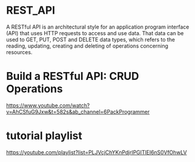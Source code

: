# REST_API
A RESTful API is an architectural style for an application program interface (API) that uses HTTP requests to access and use data. That data can be used to GET, PUT, POST and DELETE data types, which refers to the reading, updating, creating and deleting of operations concerning resources.

# Build a RESTful API: CRUD Operations
<a href="https://www.youtube.com/watch?v=AhCSfuG9Jxw&t=582s&ab_channel=6PackProgrammer">https://www.youtube.com/watch?v=AhCSfuG9Jxw&t=582s&ab_channel=6PackProgrammer</a>

# tutorial playlist
<a href="https://youtube.com/playlist?list=PLJVcjChYKnPdjrlPGITlEI6nS0VfOhwLV">https://youtube.com/playlist?list=PLJVcjChYKnPdjrlPGITlEI6nS0VfOhwLV</a>
